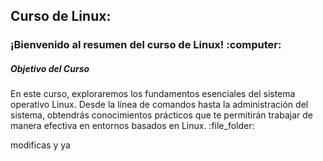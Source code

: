 ## Curso de Linux:
<h3>¡Bienvenido al resumen del curso de Linux! :computer: </h3>

<h5>Objetivo del Curso</h5>
En este curso, exploraremos los fundamentos esenciales del sistema operativo Linux. Desde la línea de comandos hasta la administración del sistema, obtendrás conocimientos prácticos que te permitirán trabajar de manera efectiva en entornos basados en Linux. :file_folder:

modificas y ya
